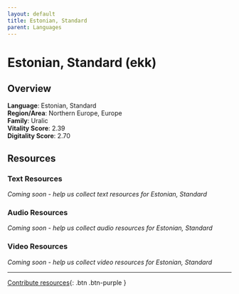 ```yaml
---
layout: default
title: Estonian, Standard
parent: Languages
---
```


# Estonian, Standard (ekk)

## Overview

**Language**: Estonian, Standard  
**Region/Area**: Northern Europe, Europe  
**Family**: Uralic  
**Vitality Score**: 2.39  
**Digitality Score**: 2.70  

## Resources

### Text Resources
*Coming soon - help us collect text resources for Estonian, Standard*

### Audio Resources
*Coming soon - help us collect audio resources for Estonian, Standard*

### Video Resources
*Coming soon - help us collect video resources for Estonian, Standard*

---

[Contribute resources](https://fairtrain.github.io/){: .btn .btn-purple }

